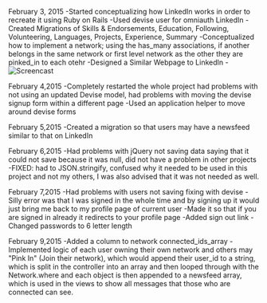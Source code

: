 February 3, 2015
-Started conceptualizing how LinkedIn works in order to recreate it using Ruby on Rails
-Used devise user for omniauth LinkedIn
-Created Migrations of Skills & Endorsements, Education, Following, Volunteering, Languages, Projects, Experience, Summary
-Conceptualized how to implement a network; using the has_many associations, if another belongs in the same network or first level network as the other they are pinked_in to each otehr
-Designed a Similar Webpage to LinkedIn
-![Screencast](http://i.imgur.com/EemXDLi.png)

February 4,2015
-Completely restarted the whole project had problems with not using an updated Devise model, had problems with moving the devise signup form within a different page
-Used an application helper to move around devise forms

February 5,2015
-Created a migration so that users may have a newsfeed similar to that on LinkedIn

February 6,2015
-Had problems with jQuery not saving data saying that it could not save because it was null, did not have a problem in other projects
-FIXED: had to JSON.stringify, confused why it needed to be used in this project and not my others, I was also advised that it was not needed as well.

February 7,2015
-Had problems with users not saving fixing with devise
-Silly error was that I was signed in the whole time and by signing up it would just bring me back to my profile page of current user
-Made it so that if you are signed in already it redirects to your profile page
-Added sign out link
-Changed passwords to 6 letter length

February 9,2015
-Added a column to network connected_ids_array
-Implemented logic of each user owning their own network and others may "Pink In" (Join their network), which would append their user_id to a string, which is split in the controller into an array and then looped through with the Network.where and each object is then appended to a newsfeed array, which is used in the views to show all messages that those who are connected can see.
